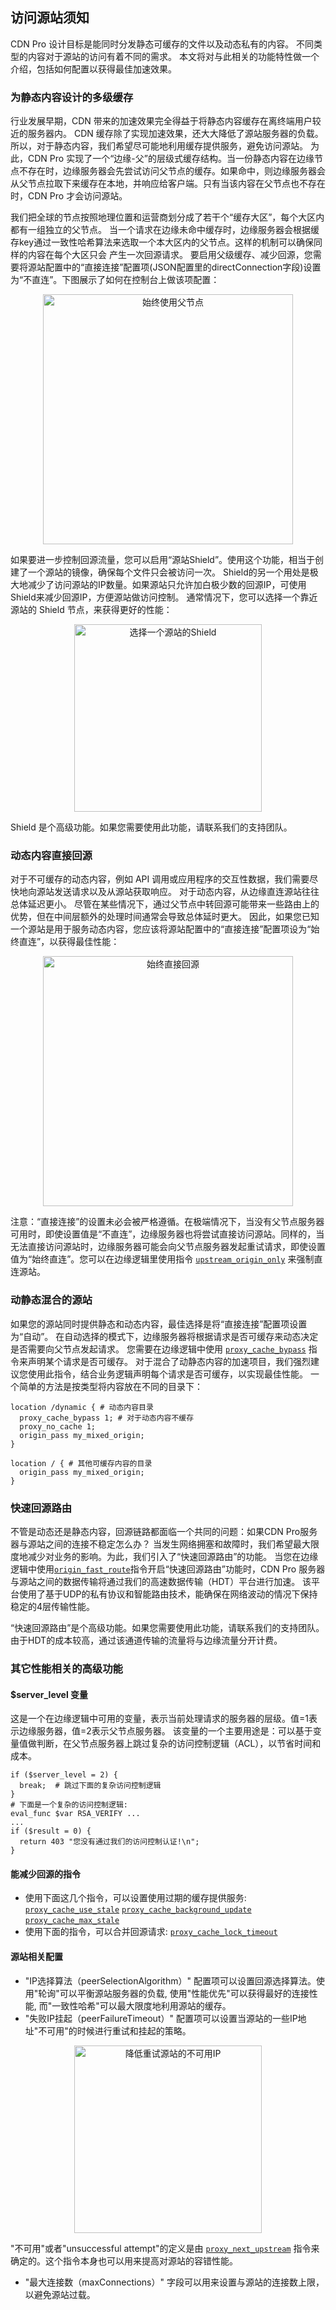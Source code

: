 ## 访问源站须知

CDN Pro 设计目标是能同时分发静态可缓存的文件以及动态私有的内容。
不同类型的内容对于源站的访问有着不同的需求。
本文将对与此相关的功能特性做一个介绍，包括如何配置以获得最佳加速效果。

### 为静态内容设计的多级缓存

行业发展早期，CDN 带来的加速效果完全得益于将静态内容缓存在离终端用户较近的服务器内。
CDN 缓存除了实现加速效果，还大大降低了源站服务器的负载。所以，对于静态内容，我们希望尽可能地利用缓存提供服务，避免访问源站。
为此，CDN Pro 实现了一个“边缘-父”的层级式缓存结构。当一份静态内容在边缘节点不存在时，边缘服务器会先尝试访问父节点的缓存。如果命中，则边缘服务器会从父节点拉取下来缓存在本地，并响应给客户端。只有当该内容在父节点也不存在时，CDN Pro 
才会访问源站。

我们把全球的节点按照地理位置和运营商划分成了若干个“缓存大区”，每个大区内都有一组独立的父节点。
当一个请求在边缘未命中缓存时，边缘服务器会根据缓存key通过一致性哈希算法来选取一个本大区内的父节点。这样的机制可以确保同样的内容在每个大区只会
产生一次回源请求。
要启用父级缓存、减少回源，您需要将源站配置中的“直接连接”配置项(JSON配置里的directConnection字段)设置为“不直连”。下图展示了如何在控制台上做该项配置：
<p align=center><img src="/docs/edge-logic/origin-no-direct.png" alt="始终使用父节点" width="400"></p>

如果要进一步控制回源流量，您可以启用“源站Shield”。使用这个功能，相当于创建了一个源站的镜像，确保每个文件只会被访问一次。
Shield的另一个用处是极大地减少了访问源站的IP数量。如果源站只允许加白极少数的回源IP，可使用Shield来减少回源IP，方便源站做访问控制。
通常情况下，您可以选择一个靠近源站的 Shield 节点，来获得更好的性能：

<p align=center><img src="/docs/edge-logic/origin-shield-selection.png" alt="选择一个源站的Shield" width="300"></p>
Shield 是个高级功能。如果您需要使用此功能，请联系我们的支持团队。

### 动态内容直接回源

对于不可缓存的动态内容，例如 API 调用或应用程序的交互性数据，我们需要尽快地向源站发送请求以及从源站获取响应。
对于动态内容，从边缘直连源站往往总体延迟更小。
尽管在某些情况下，通过父节点中转回源可能带来一些路由上的优势，但在中间层额外的处理时间通常会导致总体延时更大。
因此，如果您已知一个源站是用于服务动态内容，您应该将源站配置中的“直接连接”配置项设为“始终直连”，以获得最佳性能：

<p align=center><img src="/docs/edge-logic/origin-always-direct.png" alt="始终直接回源" width="400"></p>

注意：“直接连接”的设置未必会被严格遵循。在极端情况下，当没有父节点服务器可用时，即使设置值是“不直连”，边缘服务器也将尝试直接访问源站。同样的，当无法直接访问源站时，边缘服务器可能会向父节点服务器发起重试请求，即使设置值为“始终直连”。您可以在边缘逻辑里使用指令 [`upstream_origin_only`](/docs/edge-logic/supported-directives#upstream_origin_only) 来强制直连源站。

### 动静态混合的源站

如果您的源站同时提供静态和动态内容，最佳选择是将“直接连接”配置项设置为“自动”。
在自动选择的模式下，边缘服务器将根据请求是否可缓存来动态决定是否需要向父节点发起请求。
您需要在边缘逻辑中使用 [`proxy_cache_bypass`](</docs/edge-logic/supported-directives.md#proxy_cache_bypass>) 指令来声明某个请求是否可缓存。
对于混合了动静态内容的加速项目，我们强烈建议您使用此指令，结合业务逻辑声明每个请求是否可缓存，以实现最佳性能。
一个简单的方法是按类型将内容放在不同的目录下：
```nginx
location /dynamic { # 动态内容目录
  proxy_cache_bypass 1; # 对于动态内容不缓存
  proxy_no_cache 1;
  origin_pass my_mixed_origin;
}

location / { # 其他可缓存内容的目录
  origin_pass my_mixed_origin;
}
```

### 快速回源路由

不管是动态还是静态内容，回源链路都面临一个共同的问题：如果CDN Pro服务器与源站之间的连接不稳定怎么办？
当发生网络拥塞和故障时，我们希望最大限度地减少对业务的影响。为此，我们引入了“快速回源路由”的功能。
当您在边缘逻辑中使用[`origin_fast_route`](</docs/edge-logic/supported-directives.md#origin_fast_route>)指令开启“快速回源路由”功能时，CDN Pro 服务器与源站之间的数据传输将通过我们的高速数据传输（HDT）平台进行加速。
该平台使用了基于UDP的私有协议和智能路由技术，能确保在网络波动的情况下保持稳定的4层传输性能。

“快速回源路由”是个高级功能。如果您需要使用此功能，请联系我们的支持团队。由于HDT的成本较高，通过该通道传输的流量将与边缘流量分开计费。

### 其它性能相关的高级功能
#### $server_level 变量
这是一个在边缘逻辑中可用的变量，表示当前处理请求的服务器的层级。值=1表示边缘服务器，值=2表示父节点服务器。 该变量的一个主要用途是：可以基于变量值做判断，在父节点服务器上跳过复杂的访问控制逻辑（ACL），以节省时间和成本。
```nginx
if ($server_level = 2) {
  break;  # 跳过下面的复杂访问控制逻辑
}
# 下面是一个复杂的访问控制逻辑:
eval_func $var RSA_VERIFY ...
...
if ($result = 0) {
  return 403 "您没有通过我们的访问控制认证!\n";
}
```
#### 能减少回源的指令
* 使用下面这几个指令，可以设置使用过期的缓存提供服务:
[`proxy_cache_use_stale`](</docs/edge-logic/supported-directives.md#proxy_cache_use_stale>)
[`proxy_cache_background_update`](</docs/edge-logic/supported-directives.md#proxy_cache_background_update>)
[`proxy_cache_max_stale`](</docs/edge-logic/supported-directives.md#proxy_cache_max_stale>)
* 使用下面的指令，可以合并回源请求:
[`proxy_cache_lock_timeout`](</docs/edge-logic/supported-directives.md#proxy_cache_lock_timeout>)

#### 源站相关配置
* "IP选择算法（peerSelectionAlgorithm）" 配置项可以设置回源选择算法。使用"轮询"可以平衡源站服务器的负载,
使用"性能优先"可以获得最好的连接性能, 而"一致性哈希"可以最大限度地利用源站的缓存。
* "失败IP挂起（peerFailureTimeout）" 配置项可以设置当源站的一些IP地址"不可用"的时候进行重试和挂起的策略。
<p align=center><img src="/docs/edge-logic/origin-peer-failure-timeout.png" alt="降低重试源站的不可用IP" width="300"></p>

"不可用"或者"unsuccessful attempt"的定义是由 [`proxy_next_upstream`](</docs/edge-logic/supported-directives#proxy_next_upstream>) 指令来确定的。这个指令本身也可以用来提高对源站的容错性能。

* "最大连接数（maxConnections）" 字段可以用来设置与源站的连接数上限，以避免源站过载。